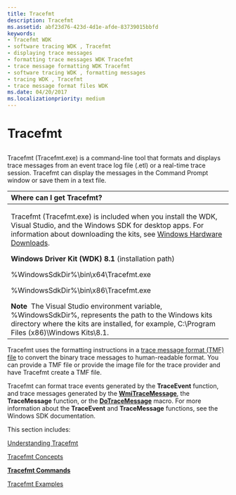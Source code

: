 ```yaml
---
title: Tracefmt
description: Tracefmt
ms.assetid: abf23d76-423d-4d1e-afde-83739015bbfd
keywords:
- Tracefmt WDK
- software tracing WDK , Tracefmt
- displaying trace messages
- formatting trace messages WDK Tracefmt
- trace message formatting WDK Tracefmt
- software tracing WDK , formatting messages
- tracing WDK , Tracefmt
- trace message format files WDK
ms.date: 04/20/2017
ms.localizationpriority: medium
---
```


# Tracefmt


## <span id="ddk_tracefmt_tools"></span><span id="DDK_TRACEFMT_TOOLS"></span>


Tracefmt (Tracefmt.exe) is a command-line tool that formats and displays trace messages from an event trace log file (.etl) or a real-time trace session. Tracefmt can display the messages in the Command Prompt window or save them in a text file.

<table>
<colgroup>
<col width="100%" />
</colgroup>
<thead>
<tr class="header">
<th align="left">Where can I get Tracefmt?</th>
</tr>
</thead>
<tbody>
<tr class="odd">
<td align="left"><p>Tracefmt (Tracefmt.exe) is included when you install the WDK, Visual Studio, and the Windows SDK for desktop apps. For information about downloading the kits, see <a href="https://docs.microsoft.com/windows-hardware/drivers/download-the-wdk" data-raw-source="[Windows Hardware Downloads](https://docs.microsoft.com/windows-hardware/drivers/download-the-wdk)">Windows Hardware Downloads</a>.</p>
<p><strong>Windows Driver Kit (WDK) 8.1</strong> (installation path)</p>
<p>%WindowsSdkDir%\bin\x64\Tracefmt.exe</p>
<p>%WindowsSdkDir%\bin\x86\Tracefmt.exe</p>
<div class="alert">
<strong>Note</strong>  The Visual Studio environment variable, %WindowsSdkDir%, represents the path to the Windows kits directory where the kits are installed, for example, C:\Program Files (x86)\Windows Kits\8.1.
</div>
<div>
 
</div></td>
</tr>
</tbody>
</table>

 

Tracefmt uses the formatting instructions in a [trace message format (TMF) file](trace-message-format-file.md) to convert the binary trace messages to human-readable format. You can provide a TMF file or provide the image file for the trace provider and have Tracefmt create a TMF file.

Tracefmt can format trace events generated by the **TraceEvent** function, and trace messages generated by the [**WmiTraceMessage**](https://docs.microsoft.com/windows-hardware/drivers/ddi/wdm/nf-wdm-wmitracemessage), the **TraceMessage** function, or the [**DoTraceMessage**](https://docs.microsoft.com/previous-versions/windows/hardware/previsioning-framework/ff544918(v=vs.85)) macro. For more information about the **TraceEvent** and **TraceMessage** functions, see the Windows SDK documentation.

This section includes:

[Understanding Tracefmt](understanding-tracefmt.md)

[Tracefmt Concepts](tracefmt-concepts.md)

[**Tracefmt Commands**](tracefmt-commands.md)

[Tracefmt Examples](tracefmt-examples.md)

 

 





